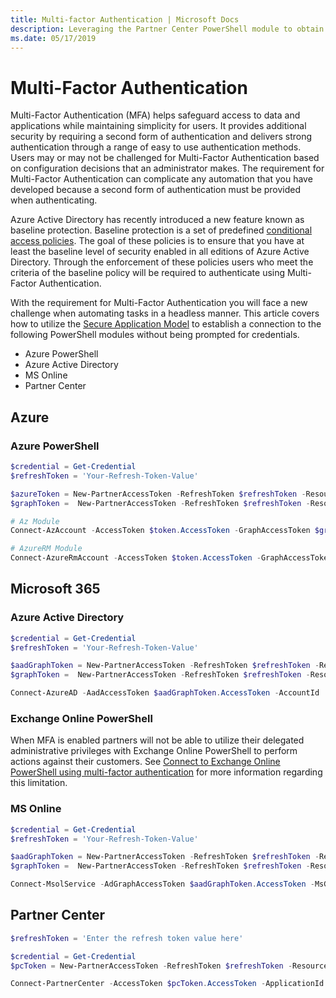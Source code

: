 ```yaml
---
title: Multi-factor Authentication | Microsoft Docs
description: Leveraging the Partner Center PowerShell module to obtain access tokens, used to connect to other PowerShell modules.
ms.date: 05/17/2019
---
```


# Multi-Factor Authentication

Multi-Factor Authentication (MFA) helps safeguard access to data and applications while maintaining simplicity for users. It provides additional security by requiring a second form of authentication and delivers strong authentication through a range of easy to use authentication methods. Users may or may not be challenged for Multi-Factor Authentication based on configuration decisions that an administrator makes. The requirement for Multi-Factor Authentication can complicate any automation that you have developed because a second form of authentication must be provided when authenticating.

Azure Active Directory has recently introduced a new feature known as baseline protection. Baseline protection is a set of predefined [conditional access policies](/azure/active-directory/conditional-access/overview). The goal of these policies is to ensure that you have at least the baseline level of security enabled in all editions of Azure Active Directory. Through the enforcement of these policies users who meet the criteria of the baseline policy will be required to authenticate using Multi-Factor Authentication.

With the requirement for Multi-Factor Authentication you will face a new challenge when automating tasks in a headless manner. This article covers how to utilize the [Secure Application Model](secure-app-model.md) to establish a connection to the following PowerShell modules without being prompted for credentials.

* Azure PowerShell
* Azure Active Directory
* MS Online
* Partner Center

## Azure

### Azure PowerShell

```powershell
$credential = Get-Credential
$refreshToken = 'Your-Refresh-Token-Value'

$azureToken = New-PartnerAccessToken -RefreshToken $refreshToken -Resource https://management.azure.com/ -Credential $credential
$graphToken =  New-PartnerAccessToken -RefreshToken $refreshToken -Resource https://graph.microsoft.com -Credential $credential

# Az Module
Connect-AzAccount -AccessToken $token.AccessToken -GraphAccessToken $graphToken.AccessToken -TenantId '<TenantId>'

# AzureRM Module
Connect-AzureRmAccount -AccessToken $token.AccessToken -GraphAccessToken $graphToken.AccessToken -TenantId '<TenantId>'
```

## Microsoft 365

### Azure Active Directory

```powershell
$credential = Get-Credential
$refreshToken = 'Your-Refresh-Token-Value'

$aadGraphToken = New-PartnerAccessToken -RefreshToken $refreshToken -Resource https://graph.windows.net -Credential $credential
$graphToken =  New-PartnerAccessToken -RefreshToken $refreshToken -Resource https://graph.microsoft.com -Credential $credential

Connect-AzureAD -AadAccessToken $aadGraphToken.AccessToken -AccountId '<UPN-OF-USER-USED-TO-GEN-REFRESH-TOKEN>' -MsAccessToken $graphToken.AccessToken
```

### Exchange Online PowerShell

When MFA is enabled partners will not be able to utilize their delegated administrative privileges with Exchange Online PowerShell to perform actions against their customers. See [Connect to Exchange Online PowerShell using multi-factor authentication](/powershell/exchange/exchange-online/connect-to-exchange-online-powershell/mfa-connect-to-exchange-online-powershell) for more information regarding this limitation.

### MS Online

```powershell
$credential = Get-Credential
$refreshToken = 'Your-Refresh-Token-Value'

$aadGraphToken = New-PartnerAccessToken -RefreshToken $refreshToken -Resource https://graph.windows.net -Credential $credential
$graphToken =  New-PartnerAccessToken -RefreshToken $refreshToken -Resource https://graph.microsoft.com -Credential $credential

Connect-MsolService -AdGraphAccessToken $aadGraphToken.AccessToken -MsGraphAccessToken $graphToken.AccessToken
```

## Partner Center

```powershell
$refreshToken = 'Enter the refresh token value here'

$credential = Get-Credential
$pcToken = New-PartnerAccessToken -RefreshToken $refreshToken -Resource https://api.partnercenter.microsoft.com -Credential $credential -TenantId '<Your Tenant Id>'

Connect-PartnerCenter -AccessToken $pcToken.AccessToken -ApplicationId $appId -TenantId '<Your Tenant Id>'
```
